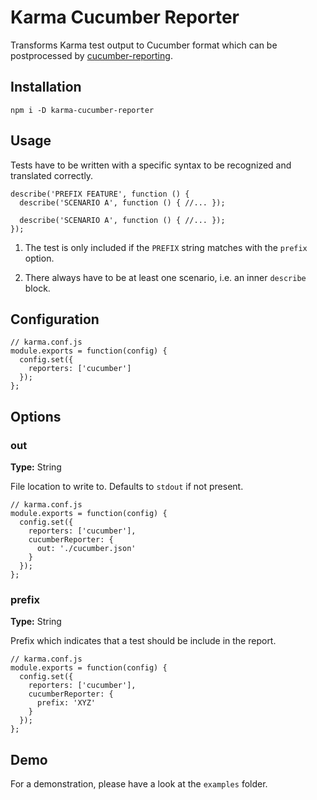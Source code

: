 # Karma Cucumber Reporter

Transforms Karma test output to Cucumber format which can be postprocessed by [cucumber-reporting](https://github.com/damianszczepanik/cucumber-reporting).

## Installation

```
npm i -D karma-cucumber-reporter
```

## Usage

Tests have to be written with a specific syntax to be recognized and translated correctly.

```
describe('PREFIX FEATURE', function () {
  describe('SCENARIO A', function () { //... });

  describe('SCENARIO A', function () { //... });
});
```

1. The test is only included if the `PREFIX` string matches with the `prefix` option.

2. There always have to be at least one scenario, i.e. an inner `describe` block.

## Configuration

```
// karma.conf.js
module.exports = function(config) {
  config.set({
    reporters: ['cucumber']
  });
};
```

## Options

### out

**Type:** String

File location to write to. Defaults to `stdout` if not present.

```
// karma.conf.js
module.exports = function(config) {
  config.set({
    reporters: ['cucumber'],
    cucumberReporter: {
      out: './cucumber.json'
    }
  });
};
```

### prefix

**Type:** String

Prefix which indicates that a test should be include in the report.

```
// karma.conf.js
module.exports = function(config) {
  config.set({
    reporters: ['cucumber'],
    cucumberReporter: {
      prefix: 'XYZ'
    }
  });
};
```

## Demo

For a demonstration, please have a look at the `examples` folder.

